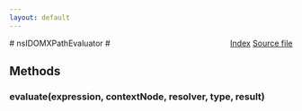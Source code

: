 ```yaml
---
layout: default
---
```

<div class='links' style='float:right'><a href="../index.html">Index</a>
<a href="http://dxr.mozilla.org/mozilla-central/source/dom/interfaces/xpath/nsIDOMXPathEvaluator.idl">Source file</a>
</div>
# nsIDOMXPathEvaluator #

## Methods ##

### evaluate(expression, contextNode, resolver, type, result) ###
